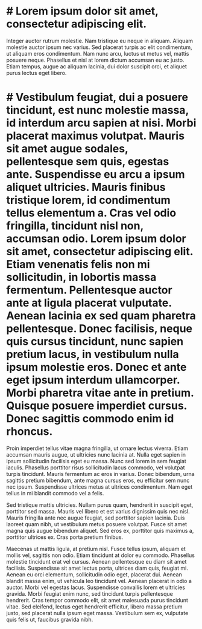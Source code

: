 # # Lorem ipsum dolor sit amet, consectetur adipiscing elit.
 Integer auctor rutrum molestie. Nam tristique eu neque in aliquam. Aliquam molestie auctor ipsum nec varius. Sed placerat turpis ac elit condimentum, ut aliquam eros condimentum. Nam nunc arcu, luctus ut metus vel, mattis posuere neque. Phasellus et nisl at lorem dictum accumsan eu ac justo. Etiam tempus, augue ac aliquam lacinia, dui dolor suscipit orci, et aliquet purus lectus eget libero.

# # Vestibulum feugiat, dui a posuere tincidunt, est nunc molestie massa, id interdum arcu sapien at nisi. Morbi placerat maximus volutpat. Mauris sit amet augue sodales, pellentesque sem quis, egestas ante. Suspendisse eu arcu a ipsum aliquet ultricies. Mauris finibus tristique lorem, id condimentum tellus elementum a. Cras vel odio fringilla, tincidunt nisl non, accumsan odio. Lorem ipsum dolor sit amet, consectetur adipiscing elit. Etiam venenatis felis non mi sollicitudin, in lobortis massa fermentum. Pellentesque auctor ante at ligula placerat vulputate. Aenean lacinia ex sed quam pharetra pellentesque. Donec facilisis, neque quis cursus tincidunt, nunc sapien pretium lacus, in vestibulum nulla ipsum molestie eros. Donec et ante eget ipsum interdum ullamcorper. Morbi pharetra vitae ante in pretium. Quisque posuere imperdiet cursus. Donec sagittis commodo enim id rhoncus.

Proin imperdiet tellus vitae magna fringilla, ut ornare lectus viverra. Etiam accumsan mauris augue, ut ultricies nunc lacinia at. Nulla eget sapien in ipsum sollicitudin facilisis eget eu massa. Nunc sed lorem in sem feugiat iaculis. Phasellus porttitor risus sollicitudin lacus commodo, vel volutpat turpis tincidunt. Mauris fermentum ac eros in varius. Donec bibendum, urna sagittis pretium bibendum, ante magna cursus eros, eu efficitur sem nunc nec ipsum. Suspendisse ultrices metus at ultrices condimentum. Nam eget tellus in mi blandit commodo vel a felis.

Sed tristique mattis ultricies. Nullam purus quam, hendrerit in suscipit eget, porttitor sed massa. Mauris vel libero et est varius dignissim quis nec nisl. Mauris fringilla ante nec augue feugiat, sed porttitor sapien lacinia. Duis laoreet quam nibh, ut vestibulum metus posuere volutpat. Fusce sit amet magna quis augue bibendum aliquet. Sed eros ex, porttitor quis maximus a, porttitor ultrices ex. Cras porta pretium finibus.

Maecenas ut mattis ligula, at pretium nisl. Fusce tellus ipsum, aliquam et mollis vel, sagittis non odio. Etiam tincidunt at dolor eu commodo. Phasellus molestie tincidunt erat vel cursus. Aenean pellentesque eu diam sit amet facilisis. Suspendisse sit amet lectus porta, ultrices diam quis, feugiat mi. Aenean eu orci elementum, sollicitudin odio eget, placerat dui. Aenean blandit massa enim, ut vehicula leo tincidunt vel. Aenean placerat in odio a auctor. Morbi vel egestas lacus. Suspendisse convallis lorem et ultricies gravida. Morbi feugiat enim nunc, sed tincidunt turpis pellentesque hendrerit. Cras tempor commodo elit, sit amet malesuada purus tincidunt vitae. Sed eleifend, lectus eget hendrerit efficitur, libero massa pretium justo, sed placerat nulla ipsum eget massa. Vestibulum sem ex, vulputate quis felis ut, faucibus gravida nibh. 